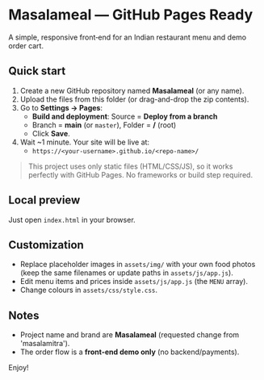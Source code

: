 
# Masalameal — GitHub Pages Ready

A simple, responsive front‑end for an Indian restaurant menu and demo order cart.

## Quick start
1. Create a new GitHub repository named **Masalameal** (or any name).
2. Upload the files from this folder (or drag-and-drop the zip contents).
3. Go to **Settings → Pages**:
   - **Build and deployment**: Source = **Deploy from a branch**
   - Branch = **main** (or `master`), Folder = **/** (root)
   - Click **Save**.
4. Wait ~1 minute. Your site will be live at:
   - `https://<your-username>.github.io/<repo-name>/`

> This project uses only static files (HTML/CSS/JS), so it works perfectly with GitHub Pages. No frameworks or build step required.

## Local preview
Just open `index.html` in your browser.

## Customization
- Replace placeholder images in `assets/img/` with your own food photos (keep the same filenames or update paths in `assets/js/app.js`).
- Edit menu items and prices inside `assets/js/app.js` (the `MENU` array).
- Change colours in `assets/css/style.css`.

## Notes
- Project name and brand are **Masalameal** (requested change from 'masalamitra').
- The order flow is a **front‑end demo only** (no backend/payments).

Enjoy!
